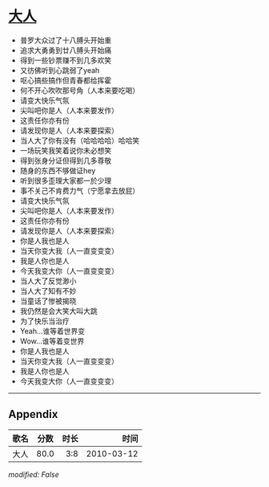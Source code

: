 # [大人](https://music.163.com/song?id=64630)

* 普罗大众过了十八膊头开始重
* 追求大勇勇到廿八膊头开始痛
* 得到一些钞票赚不到几多欢笑
* 又彷佛听到心跳弱了yeah
* 呕心搞些搞作但青春都给挥霍
* 何不开心吹吹那号角（人本来要吃喝）
* 请变大快乐气氛
* 尖叫吧你是人（人本来要发作）
* 这责任你亦有份
* 请发现你是人（人本来要探索）
* 当人大了你有没有（哈哈哈哈）哈哈笑
* 一场玩笑我笑着说你未必想笑
* 得到张身分证但得到几多尊敬
* 随身的东西不够做证hey
* 听到很多歪理大家都一於少理
* 事不关己不肯费力气（宁愿拿去放屁）
* 请变大快乐气氛
* 尖叫吧你是人（人本来要发作）
* 这责任你亦有份
* 请发现你是人（人本来要探索）
* 你是人我也是人
* 当天你变大我（人一直变变变）
* 我是人你也是人
* 今天我变大你（人一直变变变）
* 当人大了反觉渺小
* 当人大了知有不妙
* 当童话了惨被揭晓
* 我仍然是会大笑大叫大跳
* 为了快乐当治疗
* Yeah...谁等着世界变
* Wow...谁等着变世界
* 你是人我也是人
* 当天你变大我（人一直变变变）
* 我是人你也是人
* 今天我变大你（人一直变变变）


---

## Appendix

|歌名|分数|时长|时间|
|:---|:---:|---:|---:|
|大人|80.0|3:8|2010-03-12

*modified: False*